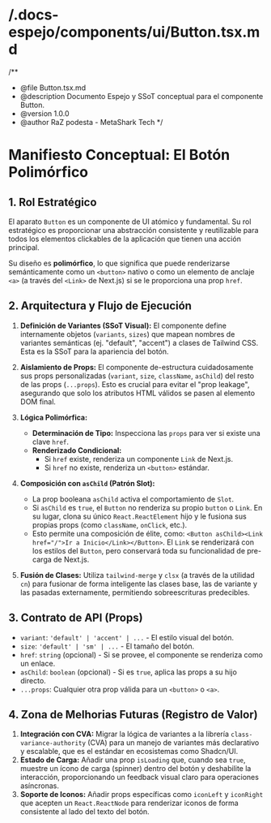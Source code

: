 # /.docs-espejo/components/ui/Button.tsx.md
/**
 * @file Button.tsx.md
 * @description Documento Espejo y SSoT conceptual para el componente Button.
 * @version 1.0.0
 * @author RaZ podesta - MetaShark Tech
 */

# Manifiesto Conceptual: El Botón Polimórfico

## 1. Rol Estratégico

El aparato `Button` es un componente de UI atómico y fundamental. Su rol estratégico es proporcionar una abstracción consistente y reutilizable para todos los elementos clickables de la aplicación que tienen una acción principal.

Su diseño es **polimórfico**, lo que significa que puede renderizarse semánticamente como un `<button>` nativo o como un elemento de anclaje `<a>` (a través del `<Link>` de Next.js) si se le proporciona una prop `href`.

## 2. Arquitectura y Flujo de Ejecución

1.  **Definición de Variantes (SSoT Visual):** El componente define internamente objetos (`variants`, `sizes`) que mapean nombres de variantes semánticas (ej. "default", "accent") a clases de Tailwind CSS. Esta es la SSoT para la apariencia del botón.

2.  **Aislamiento de Props:** El componente de-estructura cuidadosamente sus props personalizadas (`variant`, `size`, `className`, `asChild`) del resto de las props (`...props`). Esto es crucial para evitar el "prop leakage", asegurando que solo los atributos HTML válidos se pasen al elemento DOM final.

3.  **Lógica Polimórfica:**
    *   **Determinación de Tipo:** Inspecciona las `props` para ver si existe una clave `href`.
    *   **Renderizado Condicional:**
        *   Si `href` existe, renderiza un componente `Link` de Next.js.
        *   Si `href` no existe, renderiza un `<button>` estándar.

4.  **Composición con `asChild` (Patrón Slot):**
    *   La prop booleana `asChild` activa el comportamiento de `Slot`.
    *   Si `asChild` es `true`, el `Button` no renderiza su propio `button` o `Link`. En su lugar, clona su único `React.ReactElement` hijo y le fusiona sus propias props (como `className`, `onClick`, etc.).
    *   Esto permite una composición de élite, como: `<Button asChild><Link href="/">Ir a Inicio</Link></Button>`. El `Link` se renderizará con los estilos del `Button`, pero conservará toda su funcionalidad de pre-carga de Next.js.

5.  **Fusión de Clases:** Utiliza `tailwind-merge` y `clsx` (a través de la utilidad `cn`) para fusionar de forma inteligente las clases base, las de variante y las pasadas externamente, permitiendo sobreescrituras predecibles.

## 3. Contrato de API (Props)

*   `variant`: `'default' | 'accent' | ...` - El estilo visual del botón.
*   `size`: `'default' | 'sm' | ...` - El tamaño del botón.
*   `href`: `string` (opcional) - Si se provee, el componente se renderiza como un enlace.
*   `asChild`: `boolean` (opcional) - Si es `true`, aplica las props a su hijo directo.
*   `...props`: Cualquier otra prop válida para un `<button>` o `<a>`.

## 4. Zona de Melhorias Futuras (Registro de Valor)

1.  **Integración con CVA:** Migrar la lógica de variantes a la librería `class-variance-authority` (CVA) para un manejo de variantes más declarativo y escalable, que es el estándar en ecosistemas como Shadcn/UI.
2.  **Estado de Carga:** Añadir una prop `isLoading` que, cuando sea `true`, muestre un ícono de carga (spinner) dentro del botón y deshabilite la interacción, proporcionando un feedback visual claro para operaciones asíncronas.
3.  **Soporte de Iconos:** Añadir props específicas como `iconLeft` y `iconRight` que acepten un `React.ReactNode` para renderizar iconos de forma consistente al lado del texto del botón.